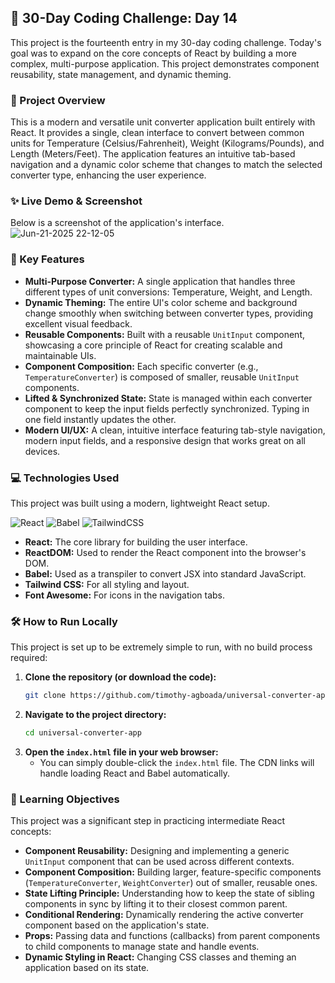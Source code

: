 ## 🚀 30-Day Coding Challenge: Day 14

This project is the fourteenth entry in my 30-day coding challenge. Today's goal was to expand on the core concepts of React by building a more complex, multi-purpose application. This project demonstrates component reusability, state management, and dynamic theming.

### 📖 Project Overview

This is a modern and versatile unit converter application built entirely with React. It provides a single, clean interface to convert between common units for Temperature (Celsius/Fahrenheit), Weight (Kilograms/Pounds), and Length (Meters/Feet). The application features an intuitive tab-based navigation and a dynamic color scheme that changes to match the selected converter type, enhancing the user experience.

### ✨ Live Demo & Screenshot

Below is a screenshot of the application's interface.
![Jun-21-2025 22-12-05](https://github.com/user-attachments/assets/670b58c7-dd4b-4f20-99b7-2b6e5cccc655)


### 🌟 Key Features

* **Multi-Purpose Converter:** A single application that handles three different types of unit conversions: Temperature, Weight, and Length.
* **Dynamic Theming:** The entire UI's color scheme and background change smoothly when switching between converter types, providing excellent visual feedback.
* **Reusable Components:** Built with a reusable `UnitInput` component, showcasing a core principle of React for creating scalable and maintainable UIs.
* **Component Composition:** Each specific converter (e.g., `TemperatureConverter`) is composed of smaller, reusable `UnitInput` components.
* **Lifted & Synchronized State:** State is managed within each converter component to keep the input fields perfectly synchronized. Typing in one field instantly updates the other.
* **Modern UI/UX:** A clean, intuitive interface featuring tab-style navigation, modern input fields, and a responsive design that works great on all devices.

### 💻 Technologies Used

This project was built using a modern, lightweight React setup.

![React](https://img.shields.io/badge/react-%2320232a.svg?style=for-the-badge&logo=react&logoColor=%2361DAFB)
![Babel](https://img.shields.io/badge/Babel-%23F9DC3e.svg?style=for-the-badge&logo=babel&logoColor=black)
![TailwindCSS](https://img.shields.io/badge/tailwindcss-%2338B2AC.svg?style=for-the-badge&logo=tailwind-css&logoColor=white)

* **React:** The core library for building the user interface.
* **ReactDOM:** Used to render the React component into the browser's DOM.
* **Babel:** Used as a transpiler to convert JSX into standard JavaScript.
* **Tailwind CSS:** For all styling and layout.
* **Font Awesome:** For icons in the navigation tabs.

### 🛠️ How to Run Locally

This project is set up to be extremely simple to run, with no build process required:

1.  **Clone the repository (or download the code):**
    ```bash
    git clone https://github.com/timothy-agboada/universal-converter-app.git
    ```
2.  **Navigate to the project directory:**
    ```bash
    cd universal-converter-app
    ```
3.  **Open the `index.html` file in your web browser:**
    * You can simply double-click the `index.html` file. The CDN links will handle loading React and Babel automatically.

### 🎯 Learning Objectives

This project was a significant step in practicing intermediate React concepts:

* **Component Reusability:** Designing and implementing a generic `UnitInput` component that can be used across different contexts.
* **Component Composition:** Building larger, feature-specific components (`TemperatureConverter`, `WeightConverter`) out of smaller, reusable ones.
* **State Lifting Principle:** Understanding how to keep the state of sibling components in sync by lifting it to their closest common parent.
* **Conditional Rendering:** Dynamically rendering the active converter component based on the application's state.
* **Props:** Passing data and functions (callbacks) from parent components to child components to manage state and handle events.
* **Dynamic Styling in React:** Changing CSS classes and theming an application based on its state.
